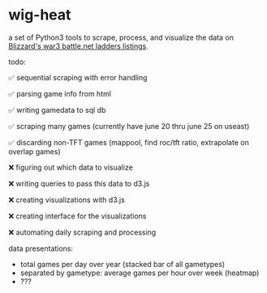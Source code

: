 # wig-heat
a set of Python3 tools to scrape, process, and visualize the data on [Blizzard's war3 battle.net ladders listings](http://classic.battle.net/war3/ladder/w3xp-ladders.aspx?Gateway=Northrend).

todo:

✅ sequential scraping with error handling

✅ parsing game info from html

✅ writing gamedata to sql db

✅ scraping many games (currently have june 20 thru june 25 on useast)

✅ discarding non-TFT games (mappool, find roc/tft ratio, extrapolate on overlap games)

❌ figuring out which data to visualize

❌ writing queries to pass this data to d3.js

❌ creating visualizations with d3.js

❌ creating interface for the visualizations

❌ automating daily scraping and processing


data presentations:
* total games per day over year (stacked bar of all gametypes)
* separated by gametype: average games per hour over week (heatmap)
* ???